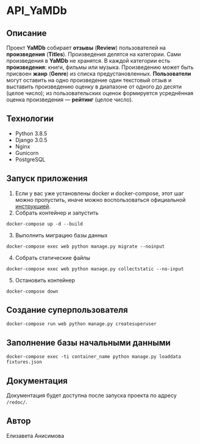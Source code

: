 # API_YaMDb

## Описание 

Проект **YaMDb** собирает **отзывы** (**Review**) пользователей на **произведения** (**Titles**). Произведения делятся на категории. Сами произведения в **YaMDb** не хранятся. В каждой категории есть **произведения**: книги, фильмы или музыка. Произведению может быть присвоен **жанр** (**Genre**) из списка предустановленных. **Пользователи** могут оставить на одно произведение один текстовый отзыв и выставить произведению оценку в диапазоне от одного до десяти (целое число); из пользовательских оценок формируется усреднённая оценка произведения — **рейтинг** (целое число).

## Технологии

-   Python 3.8.5
-   Django 3.0.5
-   Nginx
-   Gunicorn
-   PostgreSQL

## Запуск приложения
1. Если у вас уже установлены docker и docker-compose, этот шаг можно пропустить, иначе можно воспользоваться официальной [инструкцией](https://docs.docker.com/engine/install/).
2. Собрать контейнер и запустить
```
docker-compose up -d --build
```
3. Выполнить миграцию базы данных
```
docker-compose exec web python manage.py migrate --noinput
```
4. Собрать статические файлы
```
docker-compose exec web python manage.py collectstatic --no-input
```
5. Остановить контейнер
```
docker-compose down
```
## Создание суперпользователя
```
docker-compose run web python manage.py createsuperuser
```
## Заполнение базы начальными данными
```
docker-compose exec -ti container_name python manage.py loaddata fixtures.json
```
## Документация
Документация будет доступна после запуска проекта по адресу `/redoc/`.

## Автор
Елизавета Анисимова